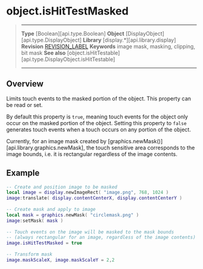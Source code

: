 
# object.isHitTestMasked

> --------------------- ------------------------------------------------------------------------------------------
> __Type__              [Boolean][api.type.Boolean]
> __Object__            [DisplayObject][api.type.DisplayObject]
> __Library__           [display.*][api.library.display]
> __Revision__          [REVISION_LABEL](REVISION_URL)
> __Keywords__          image mask, masking, clipping, bit mask
> __See also__          [object.isHitTestable][api.type.DisplayObject.isHitTestable]
> --------------------- ------------------------------------------------------------------------------------------

## Overview

Limits touch events to the masked portion of the object. This property can be read or set.

By default this property is `true`, meaning touch events for the object only occur on the masked portion of the object. Setting this property to `false` generates touch events when a touch occurs on any portion of the object.

Currently, for an image mask created by [graphics.newMask()][api.library.graphics.newMask], the touch sensitive area corresponds to the image bounds, i.e. it is rectangular regardless of the image contents.

## Example

``````lua
-- Create and position image to be masked
local image = display.newImageRect( "image.png", 768, 1024 )
image:translate( display.contentCenterX, display.contentCenterY )
 
-- Create mask and apply to image
local mask = graphics.newMask( "circlemask.png" )
image:setMask( mask )
 
-- Touch events on the image will be masked to the mask bounds
-- (always rectangular for an image, regardless of the image contents)
image.isHitTestMasked = true
 
-- Transform mask
image.maskScaleX, image.maskScaleY = 2,2
``````

